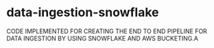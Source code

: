 # data-ingestion-snowflake

CODE IMPLEMENTED FOR CREATING THE END TO END PIPELINE FOR DATA INGESTION BY USING SNOWFLAKE AND AWS BUCKETING.A
